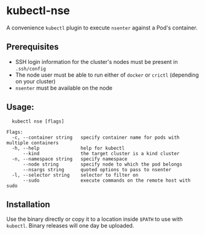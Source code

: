 # kubectl-nse
A convenience `kubectl` plugin to execute `nsenter` against a Pod's container.

## Prerequisites
- SSH login information for the cluster's nodes must be present in `.ssh/config`
- The node user must be able to run either of `docker` or `crictl` (depending on your cluster)
- `nsenter` must be available on the node

## Usage:
```
  kubectl nse [flags]

Flags:
  -c, --container string   specify container name for pods with multiple containers
  -h, --help               help for kubectl
      --kind               the target cluster is a kind cluster
  -n, --namespace string   specify namespace
      --node string        specify node to which the pod belongs
      --nsargs string      quoted options to pass to nsenter
  -l, --selector string    selector to filter on
      --sudo               execute commands on the remote host with sudo
```

## Installation
Use the binary directly or copy it to a location inside `$PATH` to use with `kubectl`. Binary releases will one day be uploaded.